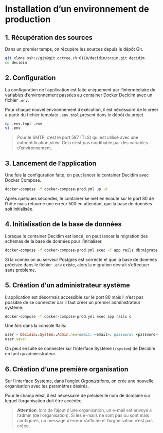 # Installation d’un environnement de production

## 1. Récupération des sources

Dans un premier temps, on récupère les sources depuis le dépôt Git.

```bash
git clone ssh://git@git.octree.ch:6118/decidim/ocsin.git decidim
cd decidim
```

## 2. Configuration

La configuration de l’application est faite uniquement par l’intermédiaire de variables d’environnement passées au container Docker Decidim avec un fichier `.env`.

Pour chaque nouvel environnement d’exécution, il est nécessaire de le créer à partir du fichier template `.env.tmpl` présent dans le dépôt du projet.

```bash
cp .env.tmpl .env
vi .env
```

> Pour le SMTP, c’est le port 587 (TLS) qui est utilisé avec une authentification *plain*. Cela n’est pas modifiable par des variables d’environnement.

## 3. Lancement de l’application

Une fois la configuration faite, on peut lancer le container Decidim avec Docker Compose.

```bash
docker-compose -f docker-compose-prod.yml up -d
```

Après quelques secondes, le container se met en écoute sur le port 80 de l’hôte mais retourne une erreur 500 en attendant que la base de données soit initialisée.

## 4. Initialisation de la base de données

Lorsque le container Decidim est lancé, on peut lancer la migration des schémas de la base de données pour l’initialiser.

```bash
docker-compose -f docker-compose-prod.yml exec -T app rails db:migrate
```

Si la connexion au serveur Postgres est correcte et que la base de données précisée dans le fichier `.env` existe, alors la migration devrait s’effectuer sans problème.

## 5. Création d’un administrateur système

L’application est désormais accessible sur le port 80 mais il n’est pas possible de se connecter car il faut créer un premier administrateur système.

```bash
docker-compose -f docker-compose-prod.yml exec app rails c
```

Une fois dans la console Rails:

```ruby
user = Decidim::System::Admin.new(email: <email>, password: <password>, password_confirmation: <password>)
user.save!
```

On peut ensuite se connecter sur l’interface Système (`/system`) de Decidim en tant qu’administrateur.

## 6. Création d’une première organisation

Sur l’interface Système, dans l’onglet *Organizations*, on crée une nouvelle organisation avec les paramètres désirés.

Pour le champ *Host*, il est nécessaire de préciser le nom de domaine sur lequel l’organisation doit être accédée.

> **Attention**: lors de l’ajout d’une organisation, un e-mail est envoyé à l’admin (de l’organisation). Si les e-mails ne sont pas ou sont mals configurés, un message d’erreur s’affiche et l’organisation n’est pas créée.